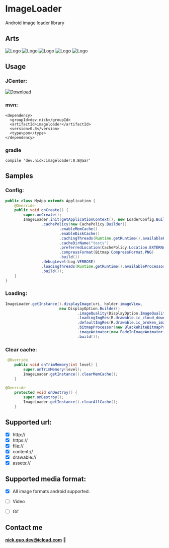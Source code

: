 # ImageLoader
Android image loader library


## Arts
![Logo](art/1.png)
![Logo](art/2.png)
![Logo](art/3.png)
![Logo](art/4.png)
![Logo](art/5.png)

## Usage

### JCenter:

[ ![Download](https://api.bintray.com/packages/nickandroid/maven/imageloader/images/download.svg) ](https://bintray.com/nickandroid/maven/imageloader/_latestVersion)


### mvn:
```
<dependency>
  <groupId>dev.nick</groupId>
  <artifactId>imageloader</artifactId>
  <version>0.8</version>
  <type>pom</type>
</dependency>
```

### gradle
```
compile 'dev.nick:imageloader:0.8@aar'
```

## Samples

### Config:
```java
public class MyApp extends Application {
    @Override
    public void onCreate() {
        super.onCreate();
        ImageLoader.init(getApplicationContext(), new LoaderConfig.Builder()
                .cachePolicy(new CachePolicy.Builder()
                        .enableMemCache()
                        .enableDiskCache()
                        .cachingThreads(Runtime.getRuntime().availableProcessors())
                        .cacheDirName("tests")
                        .preferredLocation(CachePolicy.Location.EXTERNAL)
                        .compressFormat(Bitmap.CompressFormat.PNG)
                        .build())
                .debugLevel(Log.VERBOSE)
                .loadingThreads(Runtime.getRuntime().availableProcessors() * 2)
                .build());
    }
}
```

### Loading:
```java
ImageLoader.getInstance().displayImage(uri, holder.imageView,
                        new DisplayOption.Builder()
                                .imageQuality(DisplayOption.ImageQuality.FIT_VIEW)
                                .loadingImgRes(R.drawable.ic_cloud_download_black_24dp)
                                .defaultImgRes(R.drawable.ic_broken_image_black_24dp)
                                .bitmapProcessor(new BlackWhiteBitmapProcessor())
                                .imageAnimator(new FadeInImageAnimator())
                                .build());
```

### Clear cache:
```java
 @Override
    public void onTrimMemory(int level) {
        super.onTrimMemory(level);
        ImageLoader.getInstance().clearMemCache();
    }
```
```java
@Override
    protected void onDestroy() {
        super.onDestroy();
        ImageLoader.getInstance().clearAllCache();
    }
```

## Supported url:
- [x] http://
- [x] https://
- [x] file://
- [x] content://
- [x] drawable://
- [x] assets://

## Supported media format:
- [x] All image formats android supported.
- [ ] Video
- [ ] Gif


## Contact me
**nick.guo.dev@icloud.com** :email:
